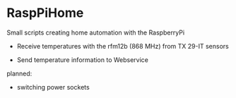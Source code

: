 RaspPiHome
==========

Small scripts creating home automation with the RaspberryPi


- Receive temperatures with the rfm12b (868 MHz) from TX 29-IT sensors
  
- Send temperature information to Webservice


planned:

- switching power sockets